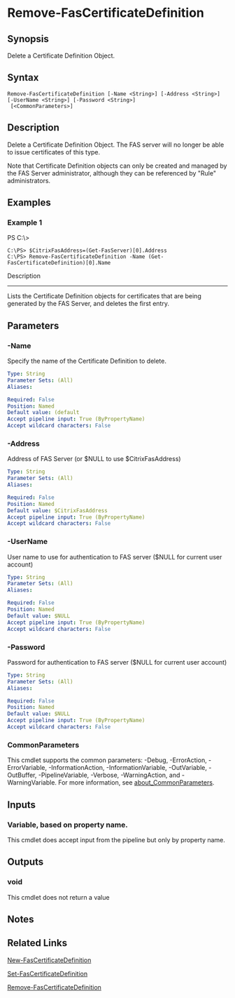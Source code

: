 # Remove-FasCertificateDefinition

## Synopsis
Delete a Certificate Definition Object.

## Syntax

```
Remove-FasCertificateDefinition [-Name <String>] [-Address <String>] [-UserName <String>] [-Password <String>]
 [<CommonParameters>]
```

## Description
Delete a Certificate Definition Object. 
The FAS server will no longer be able to issue certificates of this type.

Note that Certificate Definition objects can only be created and managed by the FAS Server administrator, although they can be referenced by "Rule" administrators.

## Examples

### Example 1
PS C:\\\>

```
C:\PS> $CitrixFasAddress=(Get-FasServer)[0].Address
C:\PS> Remove-FasCertificateDefinition -Name (Get-FasCertificateDefinition)[0].Name
```

Description

-----------

Lists the Certificate Definition objects for certificates that are being generated by the FAS Server, and deletes the first entry.

## Parameters

### -Name
Specify the name of the Certificate Definition to delete.

```yaml
Type: String
Parameter Sets: (All)
Aliases:

Required: False
Position: Named
Default value: (default
Accept pipeline input: True (ByPropertyName)
Accept wildcard characters: False
```

### -Address
Address of FAS Server (or $NULL to use $CitrixFasAddress)

```yaml
Type: String
Parameter Sets: (All)
Aliases:

Required: False
Position: Named
Default value: $CitrixFasAddress
Accept pipeline input: True (ByPropertyName)
Accept wildcard characters: False
```

### -UserName
User name to use for authentication to FAS server ($NULL for current user account)

```yaml
Type: String
Parameter Sets: (All)
Aliases:

Required: False
Position: Named
Default value: $NULL
Accept pipeline input: True (ByPropertyName)
Accept wildcard characters: False
```

### -Password
Password for authentication to FAS server ($NULL for current user account)

```yaml
Type: String
Parameter Sets: (All)
Aliases:

Required: False
Position: Named
Default value: $NULL
Accept pipeline input: True (ByPropertyName)
Accept wildcard characters: False
```

### CommonParameters
This cmdlet supports the common parameters: -Debug, -ErrorAction, -ErrorVariable, -InformationAction, -InformationVariable, -OutVariable, -OutBuffer, -PipelineVariable, -Verbose, -WarningAction, and -WarningVariable. For more information, see [about_CommonParameters](http://go.microsoft.com/fwlink/?LinkID=113216).

## Inputs

### Variable, based on property name.
This cmdlet does accept input from the pipeline but only by property name.

## Outputs

### void
This cmdlet does not return a value

## Notes

## Related Links

[New-FasCertificateDefinition]()

[Set-FasCertificateDefinition]()

[Remove-FasCertificateDefinition]()


